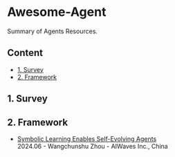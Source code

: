 # Awesome-Agent
Summary of Agents Resources.

## Content

- [1. Survey](#1-survey)
- [2. Framework](#2-framework)
  
## 1. Survey
  
## 2. Framework
- [Symbolic Learning Enables Self-Evolving Agents](https://arxiv.org/abs/2406.18532)  
  2024.06 - Wangchunshu Zhou - AIWaves Inc., China  
